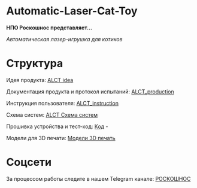 # Automatic-Laser-Cat-Toy

**НПО Роскошнос представляет...**

*Автоматическая лазер-игрушка для котиков*


# Структура
Идея продукта: [ALCT idea](https://github.com/shuvtan/Automatic-Laser-Cat-Toy/blob/master/ALCT%20idea.pdf)

Документация продукта и протокол испытаний: [ALCT_production](https://github.com/shuvtan/Automatic-Laser-Cat-Toy/blob/master/ALCT_production.pdf)

Инструкция пользователя: [ALCT_instruction](https://github.com/shuvtan/Automatic-Laser-Cat-Toy/blob/master/ALCT_instruction.jpg)

Схема систем: [ALCT Cхема систем](https://github.com/shuvtan/Automatic-Laser-Cat-Toy/blob/master/ALCT%20%D0%A1%D1%85%D0%B5%D0%BC%D0%B0%20%D1%81%D0%B8%D1%81%D1%82%D0%B5%D0%BC.jpg)

Прошивка устройства и тест-код: [Код](https://github.com/shuvtan/Automatic-Laser-Cat-Toy/tree/master/%D0%9A%D0%BE%D0%B4) -

Модели для 3D печати: [Модели 3D печать](https://github.com/shuvtan/Automatic-Laser-Cat-Toy/tree/master/%D0%9C%D0%BE%D0%B4%D0%B5%D0%BB%D0%B8%203D%20%D0%BF%D0%B5%D1%87%D0%B0%D1%82%D1%8C)

# Соцсети
За процессом работы следите в нашем Telegram канале: [РОСКОШНОС](https://t.me/roskoshnos)
